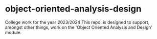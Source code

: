 # object-oriented-analysis-design
College work for the year 2023/2024
This repo. is designed to support, amongst other things, work on the 'Object Oriented Analysis and Design' module.
